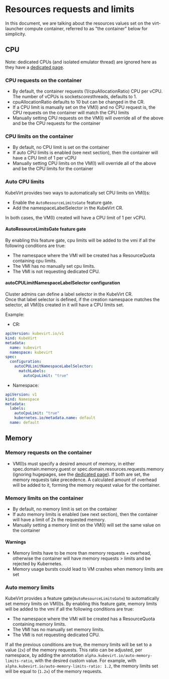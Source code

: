 # Resources requests and limits

In this document, we are talking about the resources values set on the virt-launcher compute container, referred to as "the container" below for simplicity.

## CPU

Note: dedicated CPUs (and isolated emulator thread) are ignored here as they have a [dedicated page](../compute/dedicated_cpu_resources.md).

### CPU requests on the container
- By default, the container requests (1/cpuAllocationRatio) CPU per vCPU. The number of vCPUs is sockets*cores*threads, defaults to 1.
- cpuAllocationRatio defaults to 10 but can be changed in the CR.
- If a CPU limit is manually set on the VM(I) and no CPU request is, the CPU requests on the container will match the CPU limits
- Manually setting CPU requests on the VM(I) will override all of the above and be the CPU requests for the container

### CPU limits on the container
- By default, no CPU limit is set on the container
- If auto CPU limits is enabled (see next section), then the container will have a CPU limit of 1 per vCPU
- Manually setting CPU limits on the VM(I) will override all of the above and be the CPU limits for the container

### Auto CPU limits
KubeVirt provides two ways to automatically set CPU limits on VM(I)s:

- Enable the `AutoResourceLimitsGate` feature gate.
- Add the namespaceLabelSelector in the KubeVirt CR.

In both cases, the VM(I) created will have a CPU limit of 1 per vCPU.

#### AutoResourceLimitsGate feature gate
By enabling this feature gate, cpu limits will be added to the vmi if all the following conditions are true:

- The namespace where the VMI will be created has a ResourceQuota containing cpu limits.
- The VMI has no manually set cpu limits.
- The VMI is not requesting dedicated CPU.

#### autoCPULimitNamespaceLabelSelector configuration
Cluster admins can define a label selector in the KubeVirt CR.  
Once that label selector is defined, if the creation namespace matches the selector, all VM(I)s created in it will have a CPU limits set.

Example:

- CR:
```yaml
apiVersion: kubevirt.io/v1
kind: KubeVirt
metadata:
  name: kubevirt
  namespace: kubevirt
spec:
  configuration:
    autoCPULimitNamespaceLabelSelector:
      matchLabels:
        autoCpuLimit: "true"
```

- Namespace:
```yaml
apiVersion: v1
kind: Namespace
metadata:
  labels:
    autoCpuLimit: "true"
    kubernetes.io/metadata.name: default
  name: default
```

## Memory
### Memory requests on the container
- VM(I)s must specify a desired amount of memory, in either spec.domain.memory.guest or spec.domain.resources.requests.memory (ignoring hugepages, see the [dedicated page](../compute/hugepages.md)). If both are set, the memory requests take precedence. A calculated amount of overhead will be added to it, forming the memory request value for the container.

### Memory limits on the container
- By default, no memory limit is set on the container
- If auto memory limits is enabled (see next section), then the container will have a limit of 2x the requested memory.
- Manually setting a memory limit on the VM(I) will set the same value on the container

#### Warnings
- Memory limits have to be more than memory requests + overhead, otherwise the container will have memory requests > limits and be rejected by Kubernetes.
- Memory usage bursts could lead to VM crashes when memory limits are set


### Auto memory limits
KubeVirt provides a feature gate(`AutoResourceLimitsGate`) to automatically set memory limits on VM(I)s.
By enabling this feature gate, memory limits will be added to the vmi if all the following conditions are true:

- The namespace where the VMI will be created has a ResourceQuota containing memory limits.
- The VMI has no manually set memory limits.
- The VMI is not requesting dedicated CPU.

If all the previous conditions are true, the memory limits will be set to a value (`2x`) of the memory requests.
This ratio can be adjusted, per namespace, by adding the annotation `alpha.kubevirt.io/auto-memory-limits-ratio`,
with the desired custom value.
For example, with `alpha.kubevirt.io/auto-memory-limits-ratio: 1.2`, the memory limits set will be equal to (`1.2x`) of the memory requests.
